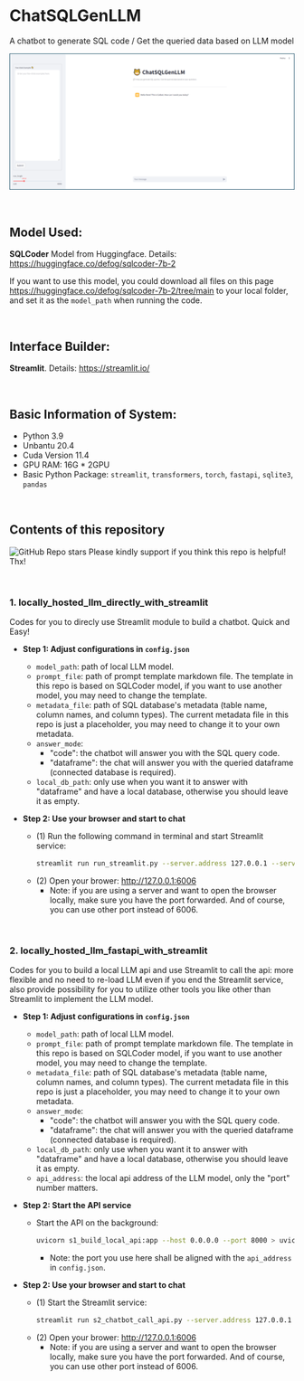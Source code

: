 # ChatSQLGenLLM
A chatbot to generate SQL code / Get the queried data based on LLM model

![Local Image](./interface.png)

&nbsp;

## Model Used:
**SQLCoder** Model from Huggingface. Details: https://huggingface.co/defog/sqlcoder-7b-2

If you want to use this model, you could download all files on this page https://huggingface.co/defog/sqlcoder-7b-2/tree/main to your local folder, and set it as the `model_path` when running the code.

&nbsp;

## Interface Builder:
**Streamlit**. Details: https://streamlit.io/

&nbsp;

## Basic Information of System:
- Python 3.9
- Unbantu 20.4
- Cuda Version 11.4
- GPU RAM: 16G * 2GPU
- Basic Python Package: `streamlit`, `transformers`, `torch`, `fastapi`, `sqlite3`, `pandas`

&nbsp;

## Contents of this repository
![GitHub Repo stars](https://img.shields.io/github/stars/RyleeSnow/ChatSQLGenLLM) Please kindly support if you think this repo is helpful! Thx!

&nbsp;

### 1. locally_hosted_llm_directly_with_streamlit
Codes for you to direcly use Streamlit module to build a chatbot. Quick and Easy!

- **Step 1: Adjust configurations in `config.json`**
    - `model_path`: path of local LLM model.
    - `prompt_file`: path of prompt template markdown file. The template in this repo is based on SQLCoder model, if you want to use another model, you may need to change the template.
    - `metadata_file`: path of SQL database's metadata (table name, column names, and column types). The current metadata file in this repo is just a placeholder, you may need to change it to your own metadata.
    - `answer_mode`:
        - "code": the chatbot will answer you with the SQL query code.
        - "dataframe": the chat will answer you with the queried dataframe (connected database is required).
    - `local_db_path`: only use when you want it to answer with "dataframe" and have a local database, otherwise you should leave it as empty.

- **Step 2: Use your browser and start to chat**
    - (1) Run the following command in terminal and start Streamlit service:
        ```bash
        streamlit run run_streamlit.py --server.address 127.0.0.1 --server.port 6006
        ```
    - (2) Open your brower: http://127.0.0.1:6006
        - Note: if you are using a server and want to open the browser locally, make sure you have the port forwarded. And of course, you can use other port instead of 6006.

&nbsp;

### 2. locally_hosted_llm_fastapi_with_streamlit
Codes for you to build a local LLM api and use Streamlit to call the api: more flexible and no need to re-load LLM even if you end the Streamlit service, also provide possibility for you to utilize other tools you like other than Streamlit to implement the LLM model.

- **Step 1: Adjust configurations in `config.json`**
    - `model_path`: path of local LLM model.
    - `prompt_file`: path of prompt template markdown file. The template in this repo is based on SQLCoder model, if you want to use another model, you may need to change the template.
    - `metadata_file`: path of SQL database's metadata (table name, column names, and column types). The current metadata file in this repo is just a placeholder, you may need to change it to your own metadata.
    - `answer_mode`:
        - "code": the chatbot will answer you with the SQL query code.
        - "dataframe": the chat will answer you with the queried dataframe (connected database is required).
    - `local_db_path`: only use when you want it to answer with "dataframe" and have a local database, otherwise you should leave it as empty.
    - `api_address`: the local api address of the LLM model, only the "port" number matters.

- **Step 2: Start the API service**
    - Start the API on the background:
        ```bash
        uvicorn s1_build_local_api:app --host 0.0.0.0 --port 8000 > uvicorn.log 2>&1 &
        ```
        - Note: the port you use here shall be aligned with the `api_address` in `config.json`.
- **Step 2: Use your browser and start to chat**
    - (1) Start the Streamlit service:
        ```bash
        streamlit run s2_chatbot_call_api.py --server.address 127.0.0.1 --server.port 6006
        ```
    - (2) Open your brower: http://127.0.0.1:6006
        - Note: if you are using a server and want to open the browser locally, make sure you have the port forwarded. And of course, you can use other port instead of 6006.
